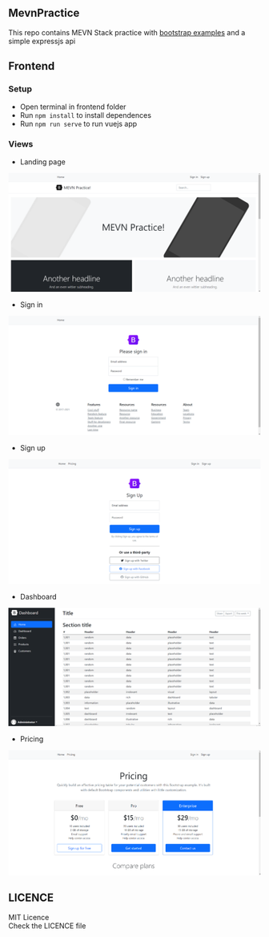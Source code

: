 ## MevnPractice

This repo contains MEVN Stack practice with [bootstrap examples](https://getbootstrap.com/docs/5.1/examples/) and a simple expressjs api

## Frontend

### Setup

- Open terminal in frontend folder
- Run `npm install` to install dependences
- Run `npm run serve` to run vuejs app

### Views

- Landing page

![landing page image](img/1.png)

- Sign in

![sign in image](img/2.png)

- Sign up

![sign up image](img/5.png)

- Dashboard

![dashboard image](img/3.png)

- Pricing

![pricing image](img/4.png)

## LICENCE

MIT Licence  
Check the LICENCE file
